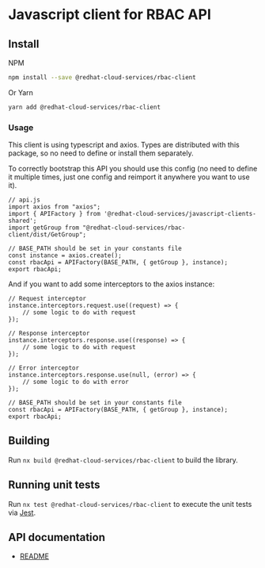 # Javascript client for RBAC API

## Install
NPM
```bash
npm install --save @redhat-cloud-services/rbac-client
```

Or Yarn
```bash
yarn add @redhat-cloud-services/rbac-client
```

### Usage
This client is using typescript and axios. Types are distributed with this package, so no need to define or install them separately.

To correctly bootstrap this API you should use this config (no need to define it multiple times, just one config and reimport it anywhere you want to use it).
```JS
// api.js
import axios from "axios";
import { APIFactory } from '@redhat-cloud-services/javascript-clients-shared'; 
import getGroup from "@redhat-cloud-services/rbac-client/dist/GetGroup";

// BASE_PATH should be set in your constants file
const instance = axios.create();
const rbacApi = APIFactory(BASE_PATH, { getGroup }, instance);
export rbacApi;
```
And if you want to add some interceptors to the axios instance:
```JS
// Request interceptor
instance.interceptors.request.use((request) => {
    // some logic to do with request
});

// Response interceptor
instance.interceptors.response.use((response) => {
    // some logic to do with request
});

// Error interceptor
instance.interceptors.response.use(null, (error) => {
    // some logic to do with error
});

// BASE_PATH should be set in your constants file
const rbacApi = APIFactory(BASE_PATH, { getGroup }, instance);
export rbacApi;
```

## Building

Run `nx build @redhat-cloud-services/rbac-client` to build the library.

## Running unit tests

Run `nx test @redhat-cloud-services/rbac-client` to execute the unit tests via [Jest](https://jestjs.io).

## API documentation

* [README](doc/README.md)
